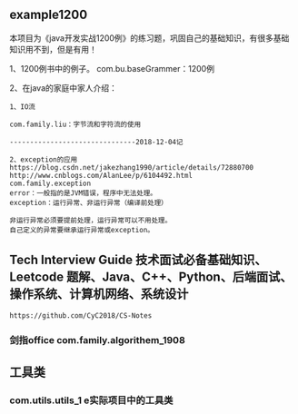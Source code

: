 ## example1200
本项目为《java开发实战1200例》的练习题，巩固自己的基础知识，有很多基础知识用不到，但是有用！

1、1200例书中的例子。
com.bu.baseGrammer：1200例

2、在java的家庭中家人介绍：

	1、IO流
	
	com.family.liu：字节流和字符流的使用
	
	-------------------------------2018-12-04记
	
	2、exception的应用
	https://blog.csdn.net/jakezhang1990/article/details/72880700
	http://www.cnblogs.com/AlanLee/p/6104492.html
	com.family.exception
	error：一般指的是JVM错误，程序中无法处理。
	exception：运行异常、非运行异常（编译前处理）
	
	非运行异常必须要提前处理，运行异常可以不用处理。
	自己定义的异常要继承运行异常或exception。

## Tech Interview Guide 技术面试必备基础知识、Leetcode 题解、Java、C++、Python、后端面试、操作系统、计算机网络、系统设计 
    https://github.com/CyC2018/CS-Notes 

### 剑指office com.family.algorithem_1908

## 工具类
### com.utils.utils_1 e实际项目中的工具类
